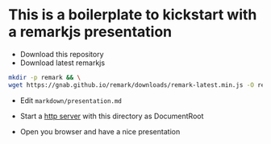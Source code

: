 # This is a boilerplate to kickstart with a remarkjs presentation

* Download this repository
* Download latest remarkjs

```sh
mkdir -p remark && \
wget https://gnab.github.io/remark/downloads/remark-latest.min.js -O remark/remark-latest.min.js
```

* Edit ```markdown/presentation.md```

* Start a [http server](https://gist.github.com/willurd/5720255) with this directory as DocumentRoot

* Open you browser and have a nice presentation
